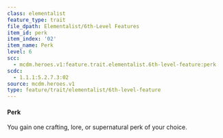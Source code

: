```yaml
---
class: elementalist
feature_type: trait
file_dpath: Elementalist/6th-Level Features
item_id: perk
item_index: '02'
item_name: Perk
level: 6
scc:
  - mcdm.heroes.v1:feature.trait.elementalist.6th-level-feature:perk
scdc:
  - 1.1.1:5.2.7.3:02
source: mcdm.heroes.v1
type: feature/trait/elementalist/6th-level-feature
---
```


#### Perk

You gain one crafting, lore, or supernatural perk of your choice.
